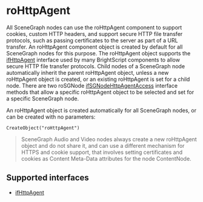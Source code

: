 roHttpAgent
===========

All SceneGraph nodes can use the roHttpAgent component to support cookies, custom HTTP headers, and support secure HTTP file transfer protocols, such as passing certificates to the server as part of a URL transfer. An roHttpAgent component object is created by default for all SceneGraph nodes for this purpose. The roHttpAgent object supports the [ifHttpAgent](/docs/references/brightscript/interfaces/ifhttpagent.md "ifHttpAgent") interface used by many BrightScript components to allow secure HTTP file transfer protocols. Child nodes of a SceneGraph node automatically inherit the parent roHttpAgent object, unless a new roHttpAgent object is created, or an existing roHttpAgent is set for a child node. There are two roSGNode [ifSGNodeHttpAgentAccess](/docs/references/brightscript/interfaces/ifsgnodehttpagentaccess.md "ifSGNodeHttpAgentAccess") interface methods that allow a specific roHttpAgent object to be selected and set for a specific SceneGraph node.

An roHttpAgent object is created automatically for all SceneGraph nodes, or can be created with no parameters:

`CreateObject("roHttpAgent")`

> SceneGraph Audio and Video nodes always create a new roHttpAgent object and do not share it, and can use a different mechanism for HTTPS and cookie support, that involves setting certificates and cookies as Content Meta-Data attributes for the node ContentNode.

Supported interfaces
--------------------

*   [ifHttpAgent](/docs/references/brightscript/interfaces/ifhttpagent.md "ifHttpAgent")